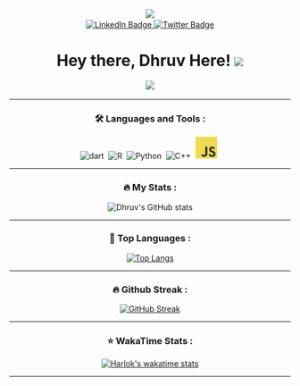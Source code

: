 
<div id="new" align="center">
<div id="header" align="center">
  <img src="https://media.giphy.com/media/f6hnhHkks8bk4jwjh3/giphy.gif" width="100"/>
</div>
<div id="badges" align="center">
  <a href="www.linkedin.com/in/dhruvchoudhary1">
    <img src="https://img.shields.io/badge/LinkedIn-blue?style=for-the-badge&logo=linkedin&logoColor=white" alt="LinkedIn Badge"/>
  </a>
  <a href="https://x.com/cdrv546068">
    <img src="https://img.shields.io/badge/Twitter-blue?style=for-the-badge&logo=twitter&logoColor=white" alt="Twitter Badge"/>
  </a>
</div>
<h1>
Hey there, Dhruv Here!
  <img src="https://media.giphy.com/media/hvRJCLFzcasrR4ia7z/giphy.gif" width="30px"/>
</h1>
<p align="center">
  <a href="https://github.com/dhruvch2112"><img src="https://readme-typing-svg.herokuapp.com?lines=App+Developer;Dart%20|%20JavaScript%20|%20Cpp%20|%20Python%20|%20Kotlin;Full+stack+Developer;Data+Analyst;Looking%20Forward%20for%20new%20projects&center=true&width=600&height=50"></a>
</p>

---

### :hammer_and_wrench: Languages and Tools :
<div>
   <img src="https://storage.googleapis.com/cms-storage-bucket/4fd5520fe28ebf839174.svg"  title="Flutter" alt="dart"height="40" width="40" />&nbsp;
  <img src="https://www.computerhope.com/jargon/k/kotlin.png"  title="R" alt="R" width="40" height="40"/>&nbsp;
  <img src="https://i0.wp.com/tinkercademy.com/wp-content/uploads/2018/04/python-icon.png?ssl=1"  title="Python" alt="Python" width="40" height="40"/>&nbsp;
  <img src="https://sdtimes.com/wp-content/uploads/2018/03/cpppp.png"  title="C++" alt="C++" width="40" height="40"/>&nbsp;
  <img src="https://github.com/devicons/devicon/blob/master/icons/javascript/javascript-original.svg" title="JavaScript" alt="JavaScript" width="40" height="40"/>&nbsp;
</div>

---

### :fire: My Stats :

![Dhruv's GitHub stats](https://github-readme-stats.vercel.app/api?username=dhruvch2112\&bg_color=30,3B2042,000000\&title_color=fff\&text_color=fff)

---

### 🥇 Top Languages :
[![Top Langs](https://github-readme-stats.vercel.app/api/top-langs/?username=dhruvch2112\&layout=donut-vertical&theme=onedark)](https://github.com/anuraghazra/github-readme-stats)

---

### :fire: Github Streak :
[![GitHub Streak](https://github-readme-streak-stats.herokuapp.com/?user=dhruvch2112&theme=onedark)](https://github.com/dhruvch2112)

---

### ⭐ WakaTime Stats :
[![Harlok's wakatime stats](https://github-readme-stats.vercel.app/api/wakatime?username=cdrv5&theme=onedark)](https://github.com/anuraghazra/github-readme-stats)

---
